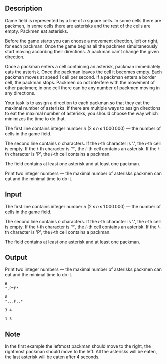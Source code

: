 ## Description

<div><p>Game field is represented by a line of <span class="tex-span"><i>n</i></span> square cells. In some cells there are packmen, in some cells there are asterisks and the rest of the cells are empty. Packmen eat asterisks.</p><p>Before the game starts you can choose a movement direction, left or right, for each packman. Once the game begins all the packmen simultaneously start moving according their directions. A packman can't change the given direction.</p><p>Once a packman enters a cell containing an asterisk, packman immediately eats the asterisk. Once the packman leaves the cell it becomes empty. Each packman moves at speed 1 cell per second. If a packman enters a border cell, the packman stops. Packmen do not interfere with the movement of other packmen; in one cell there can be any number of packmen moving in any directions.</p><p>Your task is to assign a direction to each packman so that they eat the maximal number of asterisks. If there are multiple ways to assign directions to eat the maximal number of asterisks, you should choose the way which minimizes the time to do that.</p></div><div class="input-specification"><p>The first line contains integer number <span class="tex-span"><i>n</i></span> (<span class="tex-span">2 ≤ <i>n</i> ≤ 1 000 000</span>) — the number of cells in the game field.</p><p>The second line contains <span class="tex-span"><i>n</i></span> characters. If the <span class="tex-span"><i>i</i></span>-th character is '<span class="tex-font-style-tt">.</span>', the <span class="tex-span"><i>i</i></span>-th cell is empty. If the <span class="tex-span"><i>i</i></span>-th character is '<span class="tex-font-style-tt">*</span>', the <span class="tex-span"><i>i</i></span>-th cell contains an asterisk. If the <span class="tex-span"><i>i</i></span>-th character is '<span class="tex-font-style-tt">P</span>', the <span class="tex-span"><i>i</i></span>-th cell contains a packman.</p><p>The field contains at least one asterisk and at least one packman.</p></div><div class="output-specification"><p>Print two integer numbers — the maximal number of asterisks packmen can eat and the minimal time to do it.</p></div>

## Input

<p>The first line contains integer number <span class="tex-span"><i>n</i></span> (<span class="tex-span">2 ≤ <i>n</i> ≤ 1 000 000</span>) — the number of cells in the game field.</p><p>The second line contains <span class="tex-span"><i>n</i></span> characters. If the <span class="tex-span"><i>i</i></span>-th character is '<span class="tex-font-style-tt">.</span>', the <span class="tex-span"><i>i</i></span>-th cell is empty. If the <span class="tex-span"><i>i</i></span>-th character is '<span class="tex-font-style-tt">*</span>', the <span class="tex-span"><i>i</i></span>-th cell contains an asterisk. If the <span class="tex-span"><i>i</i></span>-th character is '<span class="tex-font-style-tt">P</span>', the <span class="tex-span"><i>i</i></span>-th cell contains a packman.</p><p>The field contains at least one asterisk and at least one packman.</p>

## Output

<p>Print two integer numbers — the maximal number of asterisks packmen can eat and the minimal time to do it.</p>





```input1
6
*.P*P*

```




```input2
8
*...P..*

```




```output1
3 4

```




```output2
1 3

```



## Note

<p>In the first example the leftmost packman should move to the right, the rightmost packman should move to the left. All the asterisks will be eaten, the last asterisk will be eaten after 4 seconds.</p>
